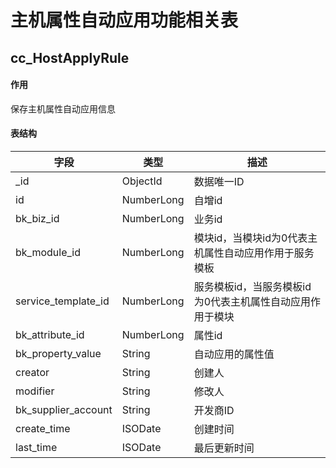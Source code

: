 # 主机属性自动应用功能相关表

## cc_HostApplyRule

#### 作用

保存主机属性自动应用信息

#### 表结构

| 字段                  | 类型         | 描述                              |
|---------------------|------------|---------------------------------|
| _id                 | ObjectId   | 数据唯一ID                          |
| id                  | NumberLong | 自增id                            |
| bk_biz_id           | NumberLong | 业务id                            |
| bk_module_id        | NumberLong | 模块id，当模块id为0代表主机属性自动应用作用于服务模板   |
| service_template_id | NumberLong | 服务模板id，当服务模板id为0代表主机属性自动应用作用于模块 |
| bk_attribute_id     | NumberLong | 属性id                            |
| bk_property_value   | String     | 自动应用的属性值                        |
| creator             | String     | 创建人                             |
| modifier            | String     | 修改人                             |
| bk_supplier_account | String     | 开发商ID                           |
| create_time         | ISODate    | 创建时间                            |
| last_time           | ISODate    | 最后更新时间                          |